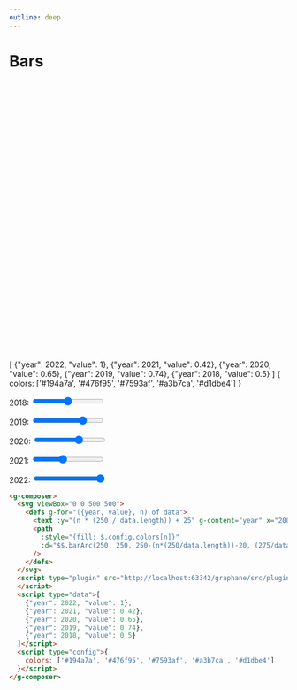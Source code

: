 ```yaml
---
outline: deep
---
```


# Bars

<g-composer>
  <svg viewBox="0 0 500 500">
    <defs g-for="({year, value}, n) of data">
      <text g-bind:y="(n * (250 / data.length)) + 25" g-content="year" x="200"></text>
      <path 
        g-bind:style="{fill: $.config.colors[n]}"
        g-bind:d="$$.barArc(250, 250, (250 - (n * (250 / data.length)) - 20), (275/data.length)/2, (270 * value))"/>
    </defs>
  </svg>
  <g-script type="plugin" src="https://cdn.graphery.online/graphane/0.1.0-alpha/plugins/shapes.js"></g-script>
  <g-script type="data">[
    {"year": 2022, "value": 1},
    {"year": 2021, "value": 0.42},
    {"year": 2020, "value": 0.65},
    {"year": 2019, "value": 0.74},
    {"year": 2018, "value": 0.5}
  ]</g-script>
  <g-script type="config">{
    colors: ['#194a7a', '#476f95', '#7593af', '#a3b7ca', '#d1dbe4'] 
  }</g-script>
</g-composer>

<p><label>2018:
  <input type="range" min="0" max="1" step="0.01" value="0.5" 
         oninput="document.querySelector('g-composer').data[4]. value = this.value">
</label></p>
<p><label>2019:
  <input type="range" min="0" max="1" step="0.01" value="0.74" 
         oninput="document.querySelector('g-composer').data[3]. value = this.value">
</label></p>
<p><label>2020:
  <input type="range" min="0" max="1" step="0.01" value="0.65"
         oninput="document.querySelector('g-composer').data[2]. value = this.value">
</label></p>
<p><label>2021:
  <input type="range" min="0" max="1" step="0.01" value="0.42"
         oninput="document.querySelector('g-composer').data[1]. value = this.value">
</label></p>
<p><label>2022:
  <input type="range" min="0" max="1" step="0.01" value="1"
         oninput="document.querySelector('g-composer').data[0]. value = this.value">
</label></p>

```html
<g-composer>
  <svg viewBox="0 0 500 500">
    <defs g-for="({year, value}, n) of data">
      <text :y="(n * (250 / data.length)) + 25" g-content="year" x="200"></text>
      <path
        :style="{fill: $.config.colors[n]}"
        :d="$$.barArc(250, 250, 250-(n*(250/data.length))-20, (275/data.length)-25, 270*value)"
      />
    </defs>
  </svg>
  <script type="plugin" src="http://localhost:63342/graphane/src/plugins/shapes.js">
  </script>
  <script type="data">[
    {"year": 2022, "value": 1},
    {"year": 2021, "value": 0.42},
    {"year": 2020, "value": 0.65},
    {"year": 2019, "value": 0.74},
    {"year": 2018, "value": 0.5}
  ]</script>
  <script type="config">{
    colors: ['#194a7a', '#476f95', '#7593af', '#a3b7ca', '#d1dbe4']
  }</script>
</g-composer>
```